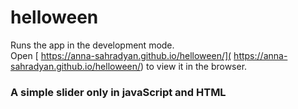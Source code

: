 # helloween

Runs the app in the development mode.\
Open [ https://anna-sahradyan.github.io/helloween/]( https://anna-sahradyan.github.io/helloween/) to view it in the browser.

### A simple slider only in javaScript and HTML
 
 

